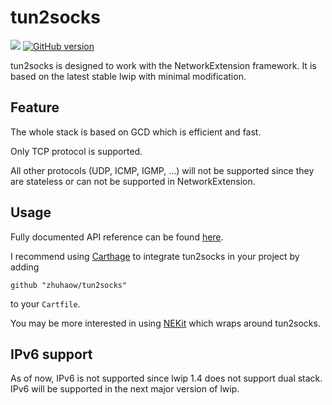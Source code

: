 tun2socks
=========
![](https://travis-ci.org/zhuhaow/tun2socks.svg?branch=master)
[![GitHub version](https://badge.fury.io/gh/zhuhaow%2Ftun2socks.svg)](https://badge.fury.io/gh/zhuhaow%2Ftun2socks)

tun2socks is designed to work with the NetworkExtension framework. It is based on the latest stable lwip with minimal modification.

Feature
-----
The whole stack is based on GCD which is efficient and fast.

Only TCP protocol is supported.

All other protocols (UDP, ICMP, IGMP, ...) will not be supported since they are stateless or can not be supported in NetworkExtension.

Usage
-----
Fully documented API reference can be found [here](https://zhuhaow.github.io/tun2socks/).

I recommend using [Carthage](https://github.com/Carthage/Carthage) to integrate tun2socks in your project by adding

```
github "zhuhaow/tun2socks"
```

to your `Cartfile`.

You may be more interested in using [NEKit](https://github.com/zhuhaow/NEKit) which wraps around tun2socks.

IPv6 support
------------
As of now, IPv6 is not supported since lwip 1.4 does not support dual stack.
IPv6 will be supported in the next major version of lwip.